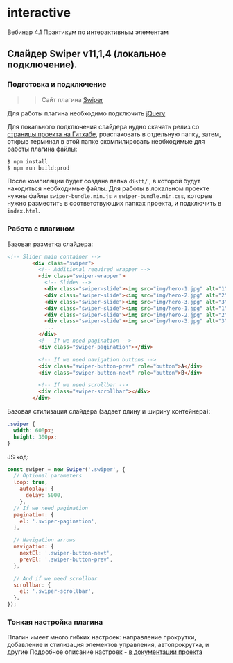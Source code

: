 # interactive
Вебинар 4.1 Практикум по интерактивным элементам 


## Слайдер Swiper v11,1,4 (локальное подключение).


### Подготовка и подключение

>> Сайт плагина [Swiper](https://swiperjs.com/)

Для работы плагина необходимо подключить [jQuery](https://releases.jquery.com/)

 Для локального подключения слайдера нудно скачать релиз со [страницы проекта на Гитхабе](https://github.com/nolimits4web/swiper/releases), роаспаковать в отдельную папку, затем, открыв терминал в этой папке скомпилировать необходимые для работы плагина файлы:
```bash
$ npm install
$ npm run build:prod
```

После компиляции будет создана папка `distt/` , в которой будут находиться необходимые файлы. Для работы в локальном проекте нужны файлы `swiper-bundle.min.js` и `swiper-bundle.min.css`, которые нужно разместить в соответствующих папках проекта, и подключить в `index.html`.

### Работа с плагином

Базовая разметка слайдера:

```html
<!-- Slider main container -->
        <div class="swiper">
          <!-- Additional required wrapper -->
          <div class="swiper-wrapper">
            <!-- Slides -->
            <div class="swiper-slide"><img src="img/hero-1.jpg" alt="1"></div>
            <div class="swiper-slide"><img src="img/hero-2.jpg" alt="2"></div>
            <div class="swiper-slide"><img src="img/hero-3.jpg" alt="3"></div>
            <div class="swiper-slide"><img src="img/hero-1.jpg" alt="1"></div>
            <div class="swiper-slide"><img src="img/hero-2.jpg" alt="2"></div>
            <div class="swiper-slide"><img src="img/hero-3.jpg" alt="3"></div>
            ...
          </div>
          <!-- If we need pagination -->
          <div class="swiper-pagination"></div>

          <!-- If we need navigation buttons -->
          <div class="swiper-button-prev" role="button">A</div>
          <div class="swiper-button-next" role="button">B</div>

          <!-- If we need scrollbar -->
          <div class="swiper-scrollbar"></div>
        </div>
```

Базовая стилизация слайдера (задает длину и ширину контейнера):

```css
.swiper {
  width: 600px;
  height: 300px;
}
```

JS код:

```js
const swiper = new Swiper('.swiper', {
  // Optional parameters
  loop: true,
	autoplay: {
      delay: 5000,
    },
  // If we need pagination
  pagination: {
    el: '.swiper-pagination',
  },

  // Navigation arrows
  navigation: {
    nextEl: '.swiper-button-next',
    prevEl: '.swiper-button-prev',
  },

  // And if we need scrollbar
  scrollbar: {
    el: '.swiper-scrollbar',
  },
});
```

### Тонкая настройка плагина

Плагин имеет много гибких настроек: направление прокрутки, добавление и  стилизация элементов управления, автопрокрутка, и другие Подробное описание настроек - [в документации проекта](https://swiperjs.com/swiper-api)